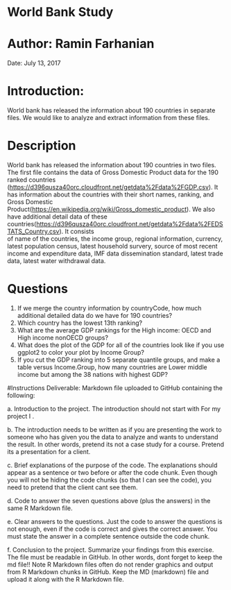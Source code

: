 # World Bank Study

# Author: Ramin Farhanian

Date: July 13, 2017 

# Introduction:
World bank has released the information about 190 countries in separate files. We would like to analyze and extract information from these files. 

# Description

World bank has released the information about 190 countries in two files. The first file contains the data of Gross Domestic Product data for the 190 ranked countries 
(https://d396qusza40orc.cloudfront.net/getdata%2Fdata%2FGDP.csv). It has 
information about the countries with their short names, ranking, and Gross Domestic Product(https://en.wikipedia.org/wiki/Gross_domestic_product). 
We also have additional detail data of these countries(https://d396qusza40orc.cloudfront.net/getdata%2Fdata%2FEDSTATS_Country.csv). It consists  
of name of the countries, the income group, regional information, currency, latest population census, latest household survery, source of most recent income and expenditure data,
IMF data dissemination standard, latest trade data, latest water withdrawal data.

# Questions
 1. If we merge the country information by countryCode, how much additional detailed data do we have for 190 countries? 
 2. Which country has the lowest 13th ranking? 
 3. What are the average GDP rankings for the High income: OECD and High income nonOECD groups?
 4. What does the plot of the GDP for all of the countries look like if you use ggplot2 to color your plot by Income Group?
 5. If you cut the GDP ranking into 5 separate quantile groups, and make a table versus Income.Group, how many countries are Lower middle income but among the 38 nations with highest GDP?
 
 
#Instructions
Deliverable: Markdown file uploaded to GitHub containing the following:

a. Introduction to the project. The introduction should not start with For my project I .

b. The introduction needs to be written as if you are presenting the work to someone who has given you the data to analyze and wants to understand the result. In other words, pretend its not a case study for a course. Pretend its a presentation for a client.

c. Brief explanations of the purpose of the code. The explanations should appear as a sentence or two before or after the code chunk. Even though you will not be hiding the code chunks (so that I can see the code), you need to pretend that the client cant see them.

d. Code to answer the seven questions above (plus the answers) in the same R Markdown file.

e. Clear answers to the questions. Just the code to answer the questions is not enough, even if the code is correct and gives the correct answer. You must state the answer in a complete sentence outside the code chunk.

f. Conclusion to the project. Summarize your findings from this exercise. The file must be readable in GitHub. In other words, dont forget to keep the md file!! Note R Markdown files often do not render graphics and output from R Markdown chunks in GitHub. Keep the MD (markdown) file and upload it along with the R Markdown file.